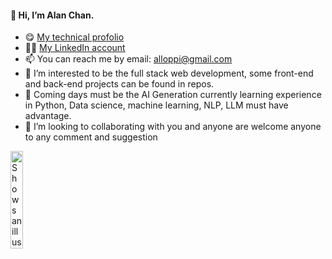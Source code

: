 #### 👋 Hi, I’m **Alan Chan**. 
- 😋 [My technical profolio](https://alloppi.github.io/)
- 👨‍💻 [My LinkedIn account](https://www.linkedin.com/in/alan-ylc/)
- 📫 You can reach me by email: alloppi@gmail.com
- 👀 I’m interested to be the full stack web development, some front-end and back-end projects can be found in repos.
- 🌱 Coming days must be the AI Generation currently learning experience in Python, Data science, machine learning, NLP, LLM must have advantage. 
- 💞️ I’m looking to collaborating with you and anyone are welcome anyone to any comment and suggestion

<!---
alloppi/alloppi is a ✨ special ✨ repository because its `README.md` (this file) appears on your GitHub profile.
You can click the Preview link to take a look at your changes.
--->

<picture>
  <source media="(prefers-color-scheme: dark)" srcset="https://user-images.githubusercontent.com/25423296/163456776-7f95b81a-f1ed-45f7-b7ab-8fa810d529fa.png">
  <source media="(prefers-color-scheme: light)" srcset="https://user-images.githubusercontent.com/25423296/163456779-a8556205-d0a5-45e2-ac17-42d089e3c3f8.png">
  <img alt="Shows an illustrated sun in light mode and a moon with stars in dark mode." src="https://user-images.githubusercontent.com/25423296/163456779-a8556205-d0a5-45e2-ac17-42d089e3c3f8.png" width="20%" height="20%">
</picture>

